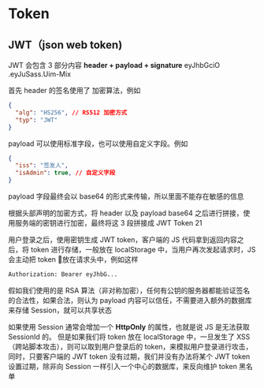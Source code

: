 # Token



## JWT（json web token)
JWT 会包含 3 部分内容
**header + payload + signature**
eyJhbGciO .eyJuSass.Uim-Mix 

首先 header 的签名使用了 加密算法，例如
```json
{
  "alg": "HS256", // RS512 加密方式
  "typ": "JWT"
}
```

payload 可以使用标准字段，也可以使用自定义字段。例如
```json
{
  "iss": "签发人",
  "isAdmin": true, // 自定义字段
}
```
payload 字段最终会以 base64 的形式来传输，所以里面不能存在敏感的信息


根据头部声明的加密方式，将 header 以及 payload base64 之后进行拼接，使用服务端的密钥进行加密，最终将这 3 段拼接成 JWT Token 21


用户登录之后，使用密钥生成 JWT token，客户端的 JS 代码拿到返回内容之后，将 token 进行存储，一般放在 localStorage 中，当用户再次发起请求时，JS 会主动把 token 放在请求头中，例如这样
```bash
Authorization: Bearer eyJhbG...
```

假如我们使用的是 RSA 算法（非对称加密），任何有公钥的服务器都能验证签名的合法性，如果合法，则认为 payload 内容可以信任，不需要进入额外的数据库来存储 Session，就可以共享状态

如果使用 Session 通常会增加一个 **HttpOnly** 的属性，也就是说 JS 是无法获取 SessionId 的。
但是如果我们将 token 放在 localStorage 中，一旦发生了 XSS（跨站脚本攻击），则可以取到用户登录后的 token，来模拟用户登录进行攻击，同时，只要客户端的 JWT token 没有过期，我们并没有办法将某个 JWT token 设置过期，除非向 Session 一样引入一个中心的数据库，来反向维护 token 黑名单 